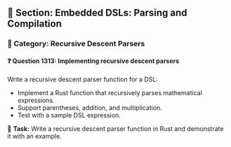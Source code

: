 ## 📘 Section: Embedded DSLs: Parsing and Compilation
### 🔹 Category: Recursive Descent Parsers
#### ❓ Question 1313: Implementing recursive descent parsers

Write a recursive descent parser function for a DSL:

- Implement a Rust function that recursively parses mathematical expressions.
- Support parentheses, addition, and multiplication.
- Test with a sample DSL expression.

🔧 **Task:** Write a recursive descent parser function in Rust and demonstrate it with an example.
